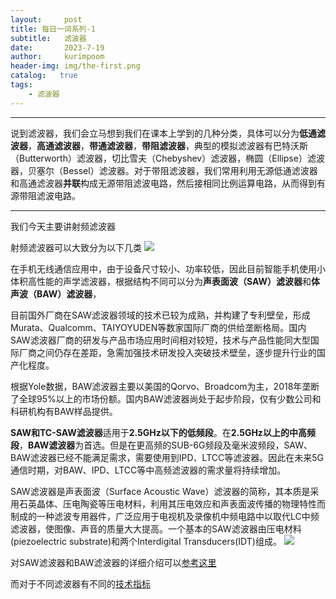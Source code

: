 ```yaml
---
layout:     post
title: 每日一词系列-1
subtitle:   滤波器
date:       2023-7-19
author:     kurimpoom
header-img: img/the-first.png
catalog:   true
tags: 
    - 滤波器
---
```





----------
说到滤波器，我们会立马想到我们在课本上学到的几种分类，具体可以分为**低通滤波器**，**高通滤波器**，**带通滤波器**，**带阻滤波器**，典型的模拟滤波器有巴特沃斯（Butterworth）滤波器，切比雪夫（Chebyshev）滤波器，椭圆（Ellipse）滤波器，贝塞尔（Bessel）滤波器。对于带阻滤波器，我们常用利用无源低通滤波器和高通滤波器**并联**构成无源带阻滤波电路，然后接相同比例运算电路，从而得到有源带阻滤波电路。
  
----------
我们今天主要讲射频滤波器

射频滤波器可以大致分为以下几类
<img src="https://pic3.zhimg.com/v2-2b613c72ff7164a66b9b8e1d804fecf6_r.jpg">


在手机无线通信应用中，由于设备尺寸较小、功率较低，因此目前智能手机使用小体积高性能的声学滤波器，根据结构不同可以分为**声表面波（SAW）滤波器**和**体声波（BAW）滤波器**，

目前国外厂商在SAW滤波器领域的技术已较为成熟，并构建了专利壁垒，形成Murata、Qualcomm、TAIYOYUDEN等数家国际厂商的供给垄断格局。国内SAW滤波器厂商的研发与产品市场应用时间相对较短，技术与产品性能同大型国际厂商之间仍存在差距，急需加强技术研发投入突破技术壁垒，逐步提升行业的国产化程度。

根据Yole数据，BAW滤波器主要以美国的Qorvo、Broadcom为主，2018年垄断了全球95%以上的市场份额。国内BAW滤波器尚处于起步阶段，仅有少数公司和科研机构有BAW样品提供。

**SAW和TC-SAW滤波器**适用于**2.5GHz以下的低频段**。在**2.5GHz以上的中高频段**，**BAW滤波器**为首选。但是在更高频的SUB-6G频段及毫米波频段，SAW、BAW滤波器已经不能满足需求，需要使用到IPD、LTCC等滤波器。因此在未来5G通信时期，对BAW、IPD、LTCC等中高频滤波器的需求量将持续增加。

SAW滤波器是声表面波（Surface Acoustic Wave）滤波器的简称，其本质是采用石英晶体、压电陶瓷等压电材料，利用其压电效应和声表面波传播的物理特性而制成的一种滤波专用器件，广泛应用于电视机及录像机中频电路中以取代LC中频滤波器，使图像、声音的质量大大提高。一个基本的SAW滤波器由压电材料(piezoelectric substrate)和两个Interdigital Transducers(IDT)组成。
<img src="https://pic1.zhimg.com/v2-bc96b648d76cbc0b4fbd9c404e116054_r.jpg">


对SAW滤波器和BAW滤波器的详细介绍可以[参考这里](https://zhuanlan.zhihu.com/p/572127432)

而对于不同滤波器有不同的[技术指标](https://zhuanlan.zhihu.com/p/432094925)